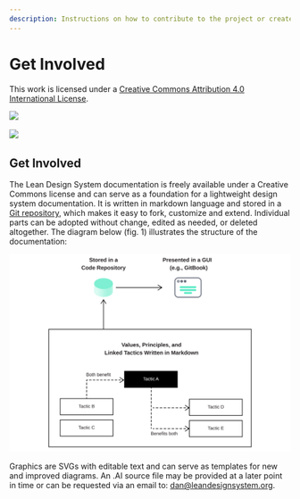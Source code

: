 ```yaml
---
description: Instructions on how to contribute to the project or create a standalone fork.
---
```


# Get Involved

This work is licensed under a [Creative Commons Attribution 4.0 International License](http://creativecommons.org/licenses/by/4.0/).

[![](https://img.shields.io/badge/License-CC%20BY%204.0-lightgrey.svg)](http://creativecommons.org/licenses/by/4.0/)

[![](https://i.creativecommons.org/l/by/4.0/88x31.png)](http://creativecommons.org/licenses/by/4.0/)

## Get Involved

The Lean Design System documentation is freely available under a Creative Commons license and can serve as a foundation for a lightweight design system documentation. It is written in markdown language and stored in a [Git repository](https://github.com/1corn/leandesignsystem/tree/main), which makes it easy to fork, customize and extend. Individual parts can be adopted without change, edited as needed, or deleted altogether. The diagram below \(fig. 1\) illustrates the structure of the documentation:

![Fig. 1: Repository diagram](../.gitbook/assets/fig_repo.svg)

Graphics are SVGs with editable text and can serve as templates for new and improved diagrams. An .AI source file may be provided at a later point in time or can be requested via an email to: [dan@leandesignsystem.org](mailto:dan@leandesignsystem.org).

